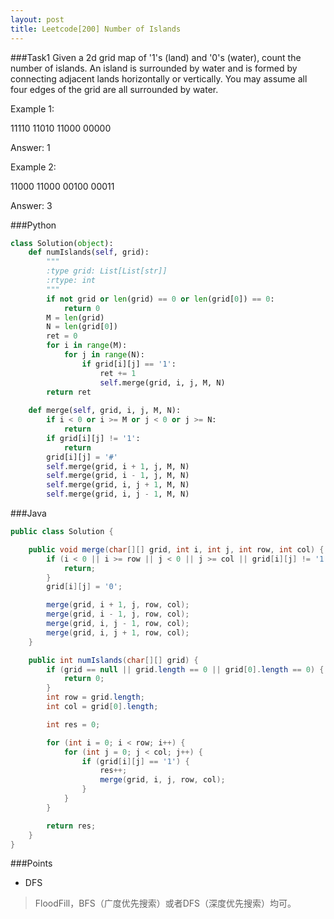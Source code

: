 ```yaml
---
layout: post
title: Leetcode[200] Number of Islands
---
```

###Task1
Given a 2d grid map of '1's (land) and '0's (water), count the number of islands. An island is surrounded by water and is formed by connecting adjacent lands horizontally or vertically. You may assume all four edges of the grid are all surrounded by water.

Example 1:

11110
11010
11000
00000

Answer: 1

Example 2:

11000
11000
00100
00011

Answer: 3

###Python
```python
class Solution(object):
    def numIslands(self, grid):
        """
        :type grid: List[List[str]]
        :rtype: int
        """
        if not grid or len(grid) == 0 or len(grid[0]) == 0:
            return 0
        M = len(grid)
        N = len(grid[0])
        ret = 0
        for i in range(M):
            for j in range(N):
                if grid[i][j] == '1':
                    ret += 1
                    self.merge(grid, i, j, M, N)
        return ret
        
    def merge(self, grid, i, j, M, N):
        if i < 0 or i >= M or j < 0 or j >= N:
            return
        if grid[i][j] != '1':
            return
        grid[i][j] = '#'
        self.merge(grid, i + 1, j, M, N)
        self.merge(grid, i - 1, j, M, N)
        self.merge(grid, i, j + 1, M, N)
        self.merge(grid, i, j - 1, M, N)
```
###Java
```java
public class Solution {

	public void merge(char[][] grid, int i, int j, int row, int col) {
		if (i < 0 || i >= row || j < 0 || j >= col || grid[i][j] != '1') {
			return;
		}
		grid[i][j] = '0';

		merge(grid, i + 1, j, row, col);
		merge(grid, i - 1, j, row, col);
		merge(grid, i, j - 1, row, col);
		merge(grid, i, j + 1, row, col);
	}

    public int numIslands(char[][] grid) {
        if (grid == null || grid.length == 0 || grid[0].length == 0) {
        	return 0;
        }
        int row = grid.length;
        int col = grid[0].length;

        int res = 0;

        for (int i = 0; i < row; i++) {
        	for (int j = 0; j < col; j++) {
        		if (grid[i][j] == '1') {
        			res++;
        			merge(grid, i, j, row, col);
        		}
        	}
        }

        return res;
    }
}
```
###Points
* DFS
> FloodFill，BFS（广度优先搜索）或者DFS（深度优先搜索）均可。
